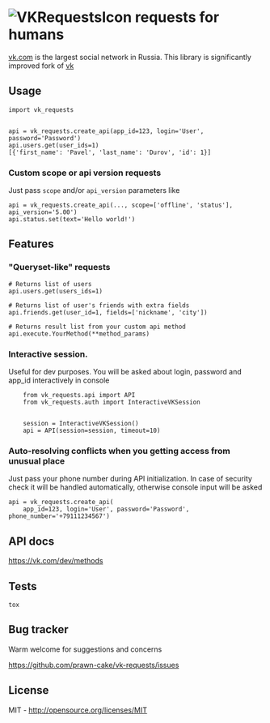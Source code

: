 ![VKRequestsIcon](https://www.dropbox.com/s/dv9oy3i8nlmdo50/vk_icon.png?dl=1) requests for humans
========================================================================================================

[vk.com](https://vk.com) is the largest social network in Russia.
This library is significantly improved fork of [vk](https://github.com/dimka665/vk)


## Usage
    import vk_requests
    
    
    api = vk_requests.create_api(app_id=123, login='User', password='Password')
    api.users.get(user_ids=1)
    [{'first_name': 'Pavel', 'last_name': 'Durov', 'id': 1}]
    
### Custom scope or api version requests

Just pass `scope` and/or `api_version` parameters like

    api = vk_requests.create_api(..., scope=['offline', 'status'], api_version='5.00')
    api.status.set(text='Hello world!')


## Features
### "Queryset-like" requests
    
    # Returns list of users
    api.users.get(users_ids=1)
    
    # Returns list of user's friends with extra fields 
    api.friends.get(user_id=1, fields=['nickname', 'city'])
    
    # Returns result list from your custom api method
    api.execute.YourMethod(**method_params)
 
 
### Interactive session. 

Useful for dev purposes. You will be asked about login, password and app_id 
interactively in console
        
        from vk_requests.api import API
        from vk_requests.auth import InteractiveVKSession
        
        
        session = InteractiveVKSession()
        api = API(session=session, timeout=10)


### Auto-resolving conflicts when you getting access from unusual place

Just pass your phone number during API initialization. In case of security check 
it will be handled automatically, otherwise console input will be asked

    api = vk_requests.create_api(
        app_id=123, login='User', password='Password', phone_number='+79111234567')


## API docs
https://vk.com/dev/methods


## Tests
    
    tox


## Bug tracker

Warm welcome for suggestions and concerns

https://github.com/prawn-cake/vk-requests/issues


## License

MIT - http://opensource.org/licenses/MIT
